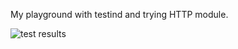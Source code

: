My playground with testind and trying HTTP module.

![test results](http://dl3.joxi.net/drive/2017/05/27/0018/3922/1191762/62/c756a2aca0.png)
